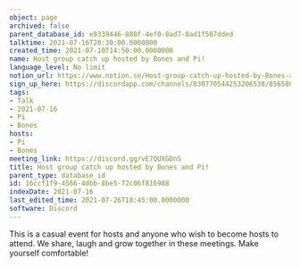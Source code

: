 ```yaml
---
object: page
archived: false
parent_database_id: e9339446-880f-4ef0-8ad7-8ad1f507dded
talktime: 2021-07-16T20:30:00.0000000
created_time: 2021-07-10T14:50:00.0000000
name: Host group catch up hosted by Bones and Pi!
language_level: No limit
notion_url: https://www.notion.so/Host-group-catch-up-hosted-by-Bones-and-Pi-16ccf1f945664dbb8be572c06f816988
sign_up_here: https://discordapp.com/channels/830770544253206538/856580095464046620/863309109738078228
tags:
- Talk
- 2021-07-16
- Pi
- Bones
hosts:
- Pi
- Bones
meeting_link: https://discord.gg/vE7QUXGDnS
title: Host group catch up hosted by Bones and Pi!
parent_type: database_id
id: 16ccf1f9-4566-4dbb-8be5-72c06f816988
indexDate: 2021-07-16
last_edited_time: 2021-07-26T18:45:00.0000000
software: Discord
---
```


This is a casual event for hosts and anyone who wish to become hosts to attend.  We share, laugh and grow together in these meetings.  Make yourself comfortable!






